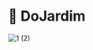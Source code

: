 # 🌺 DoJardim

![1 (2)](https://user-images.githubusercontent.com/71142966/145663242-ab95f9e2-d7a9-4ba3-996e-e4edfd04426e.png)
